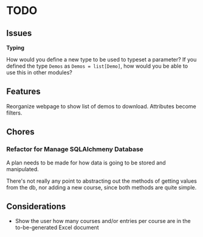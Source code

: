 # TODO
## Issues
**Typing**

How would you define a new type to be used to typeset a parameter? If you defined the type `Demos` as `Demos = list[Demo]`,
how would you be able to use this in other modules?

## Features
Reorganize webpage to show list of demos to download. Attributes become filters.
## Chores
### Refactor for Manage SQLAlchmeny Database
A plan needs to be made for how data is going to be stored and manipulated.

There's not really any point to abstracting out the methods of getting values from the db, nor adding a new course, since both methods are quite simple.

## Considerations
- Show the user how many courses and/or entries per course are in the to-be-generated Excel document